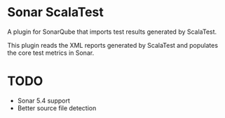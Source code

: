 Sonar ScalaTest
===============

A plugin for SonarQube that imports test results generated by ScalaTest.

This plugin reads the XML reports generated by ScalaTest and populates the core test metrics in Sonar.

TODO
====

* Sonar 5.4 support
* Better source file detection